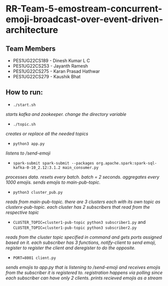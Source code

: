 # RR-Team-5-emostream-concurrent-emoji-broadcast-over-event-driven-architecture

## Team Members
* PES1UG22CS189 - Dinesh Kumar L C
* PES1UG22CS253 - Jayanth Ramesh
* PES1UG22CS275 - Karan Prasad Hathwar
* PES1UG22CS279 - Kaushik Bhat


## How to run:

* `./start.sh`

_starts kafka and zookeeper. change the directory variable_
* `./topic.sh`

_creates or replace all the needed topics_

* `python3 app.py`

_listens to /send-emoji_
* `spark-submit spark-submit --packages org.apache.spark:spark-sql-kafka-0-10_2.12:3.1.2 main_consumer.py`

_processes data. resets every batch. batch = 2 seconds. aggregates every 1000 emojis. sends emojis to main-pub-topic._

* `python3 cluster_pub.py`

_reads from main-pub-topic. there are 3 clusters each with its own topic as clusterx-pub-topic. each cluster has 2 subscribers that read from the respective topic_
* `CLUSTER_TOPIC=cluster1-pub-topic python3 subscriber1.py` and `CLUSTER_TOPIC=cluster1-pub-topic python3 subscriber2.py`

_reads from the cluster topic specified in command and gets ports assigned based on it. each subscriber has 3 functions, notify-client to send emoji, register to register the client and deregister to do the opposite._

* `PORT=8001 client.py`

_sends emojis to app.py that is listening to /send-emoji and receives emojis from the subscriber it is registered to. registration happens via polling since each subscriber can have only 2 clients. prints recieved emojis as a stream_